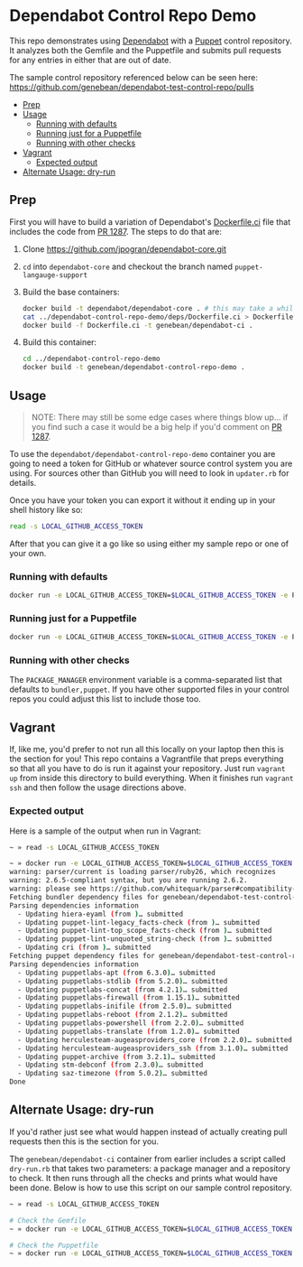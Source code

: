 # Dependabot Control Repo Demo

This repo demonstrates using [Dependabot](https://dependabot.com) with a [Puppet](https://puppet.com/) control repository. It analyzes both the Gemfile and the Puppetfile and submits pull requests for any entries in either that are out of date.

The sample control repository referenced below can be seen here: https://github.com/genebean/dependabot-test-control-repo/pulls

- [Prep](#prep)
- [Usage](#usage)
  - [Running with defaults](#running-with-defaults)
  - [Running just for a Puppetfile](#running-just-for-a-puppetfile)
  - [Running with other checks](#running-with-other-checks)
- [Vagrant](#vagrant)
  - [Expected output](#expected-output)
- [Alternate Usage: dry-run](#alternate-usage-dry-run)

## Prep

First you will have to build a variation of Dependabot's [Dockerfile.ci](https://github.com/dependabot/dependabot-core/blob/master/Dockerfile.ci) file that includes the code from [PR 1287](https://github.com/dependabot/dependabot-core/pull/1287). The steps to do that are:

1. Clone https://github.com/jpogran/dependabot-core.git
2. `cd` into `dependabot-core` and checkout the branch named `puppet-langauge-support`
3. Build the base containers:

   ```bash
   docker build -t dependabot/dependabot-core . # this may take a while
   cat ../dependabot-control-repo-demo/deps/Dockerfile.ci > Dockerfile.ci
   docker build -f Dockerfile.ci -t genebean/dependabot-ci .
   ```

4. Build this container:

   ```bash
   cd ../dependabot-control-repo-demo
   docker build -t genebean/dependabot-control-repo-demo .
   ```

## Usage

> NOTE: There may still be some edge cases where things blow up... if you find such a case it would be a big help if you'd comment on [PR 1287](https://github.com/dependabot/dependabot-core/pull/1287).

To use the `dependabot/dependabot-control-repo-demo` container you are going to need a token for GitHub or whatever source control system you are using. For sources other than GitHub you will need to look in `updater.rb` for details.

Once you have your token you can export it without it ending up in your shell history like so:

```bash
read -s LOCAL_GITHUB_ACCESS_TOKEN
```

After that you can give it a go like so using either my sample repo or one of your own.

### Running with defaults

```bash
docker run -e LOCAL_GITHUB_ACCESS_TOKEN=$LOCAL_GITHUB_ACCESS_TOKEN -e PROJECT_PATH='genebean/dependabot-test-control-repo' --rm genebean/dependabot-control-repo-demo
```

### Running just for a Puppetfile

```bash
docker run -e LOCAL_GITHUB_ACCESS_TOKEN=$LOCAL_GITHUB_ACCESS_TOKEN -e PACKAGE_MANAGER='puppet' -e PROJECT_PATH='genebean/dependabot-test-control-repo' --rm genebean/dependabot-control-repo-demo
```

### Running with other checks

The `PACKAGE_MANAGER` environment variable is a comma-separated list that defaults to `bundler,puppet`. If you have other supported files in your control repos you could adjust this list to include those too.

## Vagrant

If, like me, you'd prefer to not run all this locally on your laptop then this is the section for you! This repo contains a Vagrantfile that preps everything so that all you have to do is run it against your repository. Just run `vagrant up` from inside this directory to build everything. When it finishes run `vagrant ssh` and then follow the usage directions above.

### Expected output

Here is a sample of the output when run in Vagrant:

```bash
~ » read -s LOCAL_GITHUB_ACCESS_TOKEN

~ » docker run -e LOCAL_GITHUB_ACCESS_TOKEN=$LOCAL_GITHUB_ACCESS_TOKEN -e PROJECT_PATH='genebean/dependabot-test-control-repo' -it --rm genebean/dependabot-control-repo-demo 
warning: parser/current is loading parser/ruby26, which recognizes
warning: 2.6.5-compliant syntax, but you are running 2.6.2.
warning: please see https://github.com/whitequark/parser#compatibility-with-ruby-mri.
Fetching bundler dependency files for genebean/dependabot-test-control-repo
Parsing dependencies information
  - Updating hiera-eyaml (from )… submitted
  - Updating puppet-lint-legacy_facts-check (from )… submitted
  - Updating puppet-lint-top_scope_facts-check (from )… submitted
  - Updating puppet-lint-unquoted_string-check (from )… submitted
  - Updating cri (from )… submitted
Fetching puppet dependency files for genebean/dependabot-test-control-repo
Parsing dependencies information
  - Updating puppetlabs-apt (from 6.3.0)… submitted
  - Updating puppetlabs-stdlib (from 5.2.0)… submitted
  - Updating puppetlabs-concat (from 4.2.1)… submitted
  - Updating puppetlabs-firewall (from 1.15.1)… submitted
  - Updating puppetlabs-inifile (from 2.5.0)… submitted
  - Updating puppetlabs-reboot (from 2.1.2)… submitted
  - Updating puppetlabs-powershell (from 2.2.0)… submitted
  - Updating puppetlabs-translate (from 1.2.0)… submitted
  - Updating herculesteam-augeasproviders_core (from 2.2.0)… submitted
  - Updating herculesteam-augeasproviders_ssh (from 3.1.0)… submitted
  - Updating puppet-archive (from 3.2.1)… submitted
  - Updating stm-debconf (from 2.3.0)… submitted
  - Updating saz-timezone (from 5.0.2)… submitted
Done
```

## Alternate Usage: dry-run

If you'd rather just see what would happen instead of actually creating pull requests then this is the section for you.

The `genebean/dependabot-ci` container from earlier includes a script called `dry-run.rb` that takes two parameters: a package manager and a repository to check. It then runs through all the checks and prints what would have been done. Below is how to use this script on our sample control repository.

```bash
~ » read -s LOCAL_GITHUB_ACCESS_TOKEN

# Check the Gemfile
~ » docker run -e LOCAL_GITHUB_ACCESS_TOKEN=$LOCAL_GITHUB_ACCESS_TOKEN --rm genebean/dependabot-ci bin/dry-run.rb bundler genebean/dependabot-test-control-repo

# Check the Puppetfile
~ » docker run -e LOCAL_GITHUB_ACCESS_TOKEN=$LOCAL_GITHUB_ACCESS_TOKEN --rm genebean/dependabot-ci bin/dry-run.rb puppet genebean/dependabot-test-control-repo
```
